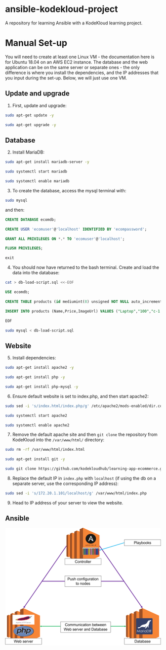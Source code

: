# ansible-kodekloud-project
A repository for learning Ansible with a KodeKloud learning project.

# Manual Set-up
You will need to create at least one Linux VM - the documentation here is for Ubuntu 18.04 on an AWS EC2 instance. The database and the web application can be on the same server or separate ones - the only difference is where you install the dependencies, and the IP addresses that you input during the set-up. Below, we will just use one VM.
## Update and upgrade
1. First, update and upgrade:
```bash
sudo apt-get update -y
```
```bash
sudo apt-get upgrade -y
```
## Database
2. Install MariaDB:
```bash
sudo apt-get install mariadb-server -y
```
```bash
sudo systemctl start mariadb
```
```bash
sudo systemctl enable mariadb
```
3. To create the database, access the mysql terminal with:
```bash
sudo mysql
```
and then:
```sql
CREATE DATABASE ecomdb;
```
```sql
CREATE USER 'ecomuser'@'localhost' IDENTIFIED BY 'ecompassword';
```
```sql
GRANT ALL PRIVILEGES ON *.* TO 'ecomuser'@'localhost';
```
```sql
FLUSH PRIVILEGES;
```
```sql
exit
```
4. You should now have returned to the bash terminal. Create and load the data into the database:
```bash
cat > db-load-script.sql <<-EOF
```
```sql
USE ecomdb;
```
```sql
CREATE TABLE products (id mediumint(8) unsigned NOT NULL auto_increment,Name varchar(255) default NULL,Price varchar(255) default NULL, ImageUrl varchar(255) default NULL,PRIMARY KEY (id)) AUTO_INCREMENT=1;
```
```sql
INSERT INTO products (Name,Price,ImageUrl) VALUES ("Laptop","100","c-1.png"),("Drone","200","c-2.png"),("VR","300","c-3.png"),("Tablet","50","c-5.png"),("Watch","90","c-6.png"),("Phone Covers","20","c-7.png"),("Phone","80","c-8.png"),("Laptop","150","c-4.png");
```
```bash
EOF
```
```bash
sudo mysql < db-load-script.sql
```
## Website
5. Install dependencies:
```bash
sudo apt-get install apache2 -y
```
```bash
sudo apt-get install php -y
```
```bash
sudo apt-get install php-mysql -y
```
6. Ensure default website is set to index.php, and then start apache2:
```bash
sudo sed -i 's/index.html/index.php/g' /etc/apache2/mods-enabled/dir.conf
```
```bash
sudo systemctl start apache2
```
```bash
sudo systemctl enable apache2
```
7. Remove the default apache site and then `git clone` the repository from KodeKloud into the `/var/www/html/` directory:
```bash
sudo rm -rf /var/www/html/index.html
```
```bash
sudo apt-get install git -y
```
```bash
sudo git clone https://github.com/kodekloudhub/learning-app-ecommerce.git /var/www/html/
```
8. Replace the default IP in `index.php` with `localhost` (if using the db on a separate server, use the corresponding IP address):
```bash
sudo sed -i 's/172.20.1.101/localhost/g' /var/www/html/index.php
```
9. Head to IP address of your server to view the website.

## Ansible
![Ansible Set-Up](./diagrams/Ansible_KodeKloud_Project.png)